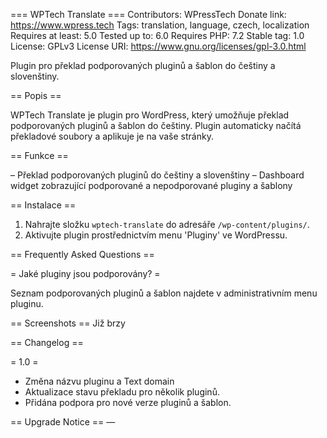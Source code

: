 === WPTech Translate ===
Contributors: WPressTech
Donate link: https://www.wpress.tech
Tags: translation, language, czech, localization
Requires at least: 5.0
Tested up to: 6.0
Requires PHP: 7.2
Stable tag: 1.0
License: GPLv3
License URI: https://www.gnu.org/licenses/gpl-3.0.html

Plugin pro překlad podporovaných pluginů a šablon do češtiny a slovenštiny.

== Popis ==

WPTech Translate je plugin pro WordPress, který umožňuje překlad podporovaných pluginů a šablon do češtiny. Plugin automaticky načítá překladové soubory a aplikuje je na vaše stránky.

== Funkce ==

– Překlad podporovaných pluginů do češtiny a slovenštiny
– Dashboard widget zobrazující podporované a nepodporované pluginy a šablony

== Instalace ==

1. Nahrajte složku `wptech-translate` do adresáře `/wp-content/plugins/`.
2. Aktivujte plugin prostřednictvím menu 'Pluginy' ve WordPressu.

== Frequently Asked Questions ==

= Jaké pluginy jsou podporovány? =

Seznam podporovaných pluginů a šablon najdete v administrativním menu pluginu.

== Screenshots ==
Již brzy

== Changelog ==

= 1.0 =
* Změna názvu pluginu a Text domain
* Aktualizace stavu překladu pro několik pluginů.
* Přidána podpora pro nové verze pluginů a šablon.

== Upgrade Notice ==
—
